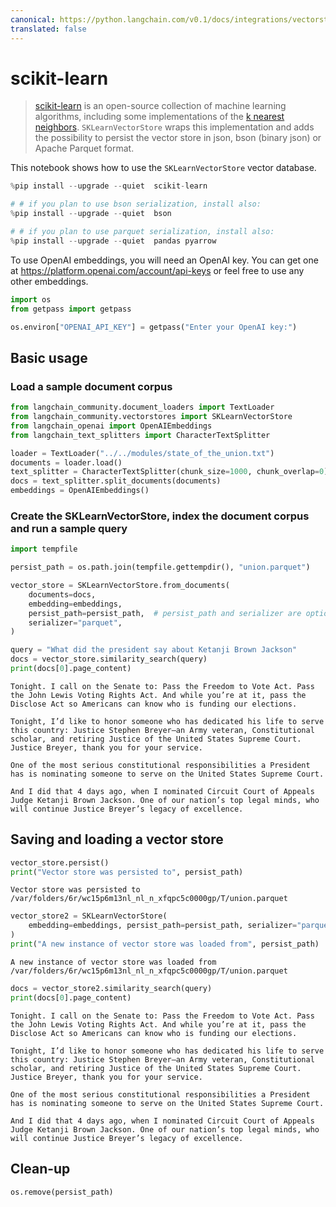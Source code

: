 ```yaml
---
canonical: https://python.langchain.com/v0.1/docs/integrations/vectorstores/sklearn
translated: false
---
```


# scikit-learn

>[scikit-learn](https://scikit-learn.org/stable/) is an open-source collection of machine learning algorithms, including some implementations of the [k nearest neighbors](https://scikit-learn.org/stable/modules/generated/sklearn.neighbors.NearestNeighbors.html). `SKLearnVectorStore` wraps this implementation and adds the possibility to persist the vector store in json, bson (binary json) or Apache Parquet format.

This notebook shows how to use the `SKLearnVectorStore` vector database.

```python
%pip install --upgrade --quiet  scikit-learn

# # if you plan to use bson serialization, install also:
%pip install --upgrade --quiet  bson

# # if you plan to use parquet serialization, install also:
%pip install --upgrade --quiet  pandas pyarrow
```

To use OpenAI embeddings, you will need an OpenAI key. You can get one at https://platform.openai.com/account/api-keys or feel free to use any other embeddings.

```python
import os
from getpass import getpass

os.environ["OPENAI_API_KEY"] = getpass("Enter your OpenAI key:")
```

## Basic usage

### Load a sample document corpus

```python
from langchain_community.document_loaders import TextLoader
from langchain_community.vectorstores import SKLearnVectorStore
from langchain_openai import OpenAIEmbeddings
from langchain_text_splitters import CharacterTextSplitter

loader = TextLoader("../../modules/state_of_the_union.txt")
documents = loader.load()
text_splitter = CharacterTextSplitter(chunk_size=1000, chunk_overlap=0)
docs = text_splitter.split_documents(documents)
embeddings = OpenAIEmbeddings()
```

### Create the SKLearnVectorStore, index the document corpus and run a sample query

```python
import tempfile

persist_path = os.path.join(tempfile.gettempdir(), "union.parquet")

vector_store = SKLearnVectorStore.from_documents(
    documents=docs,
    embedding=embeddings,
    persist_path=persist_path,  # persist_path and serializer are optional
    serializer="parquet",
)

query = "What did the president say about Ketanji Brown Jackson"
docs = vector_store.similarity_search(query)
print(docs[0].page_content)
```

```output
Tonight. I call on the Senate to: Pass the Freedom to Vote Act. Pass the John Lewis Voting Rights Act. And while you’re at it, pass the Disclose Act so Americans can know who is funding our elections.

Tonight, I’d like to honor someone who has dedicated his life to serve this country: Justice Stephen Breyer—an Army veteran, Constitutional scholar, and retiring Justice of the United States Supreme Court. Justice Breyer, thank you for your service.

One of the most serious constitutional responsibilities a President has is nominating someone to serve on the United States Supreme Court.

And I did that 4 days ago, when I nominated Circuit Court of Appeals Judge Ketanji Brown Jackson. One of our nation’s top legal minds, who will continue Justice Breyer’s legacy of excellence.
```

## Saving and loading a vector store

```python
vector_store.persist()
print("Vector store was persisted to", persist_path)
```

```output
Vector store was persisted to /var/folders/6r/wc15p6m13nl_nl_n_xfqpc5c0000gp/T/union.parquet
```

```python
vector_store2 = SKLearnVectorStore(
    embedding=embeddings, persist_path=persist_path, serializer="parquet"
)
print("A new instance of vector store was loaded from", persist_path)
```

```output
A new instance of vector store was loaded from /var/folders/6r/wc15p6m13nl_nl_n_xfqpc5c0000gp/T/union.parquet
```

```python
docs = vector_store2.similarity_search(query)
print(docs[0].page_content)
```

```output
Tonight. I call on the Senate to: Pass the Freedom to Vote Act. Pass the John Lewis Voting Rights Act. And while you’re at it, pass the Disclose Act so Americans can know who is funding our elections.

Tonight, I’d like to honor someone who has dedicated his life to serve this country: Justice Stephen Breyer—an Army veteran, Constitutional scholar, and retiring Justice of the United States Supreme Court. Justice Breyer, thank you for your service.

One of the most serious constitutional responsibilities a President has is nominating someone to serve on the United States Supreme Court.

And I did that 4 days ago, when I nominated Circuit Court of Appeals Judge Ketanji Brown Jackson. One of our nation’s top legal minds, who will continue Justice Breyer’s legacy of excellence.
```

## Clean-up

```python
os.remove(persist_path)
```